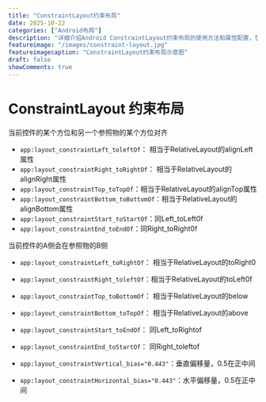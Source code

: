 ```yaml
---
title: "ConstraintLayout约束布局"
date: 2025-10-22
categories: ["Android布局"]
description: "详细介绍Android ConstraintLayout约束布局的使用方法和属性配置，包括约束关系和偏移量设置"
featureimage: "/images/constraint-layout.jpg"
featureimagecaption: "ConstraintLayout约束布局示意图"
draft: false
showComments: true
---
```


# ConstraintLayout 约束布局

当前控件的某个方位和另一个参照物的某个方位对齐

- `app:layout_constraintLeft_toleftOf`： 相当于RelativeLayout的alignLeft属性
- `app:layout_constraintRight_toRightOf`： 相当于RelativeLayout的alignRight属性
- `app:layout_constraintTop_toTopOf`：相当于RelativeLayout的alignTop属性
- `app:layout_constraintBottom_toBottomOf`：相当于RelativeLayout的alignBottom属性
- `app:layout_constraintStart_toStartOf`：同Left_toLeft0f
- `app:layout_constraintEnd_toEndOf`：同Right_toRight0f

当前控件的A侧会在参照物的B侧
- `app:layout_constraintLeft_toRightOf`： 相当于RelativeLayout的toRight0
- `app:layout_constraintRight_toleftOf`：相当于RelativeLayout的toLeft0f
- `app:layout_constraintTop_toBottomOf`： 相当于RelativeLayout的below
- `app:layout_constraintBottom_toTopOf`： 相当于RelativeLayout的above
- `app:layout_constraintStart_toEndOf`： 同Left_toRightof
- `app:layout_constraintEnd_toStartOf`： 同Right_toleftof

- `app:layout_constraintVertical_bias="0.443"`：垂直偏移量，0.5在正中间
- `app:layout_constraintHorizontal_bias="0.443"`：水平偏移量，0.5在正中间
